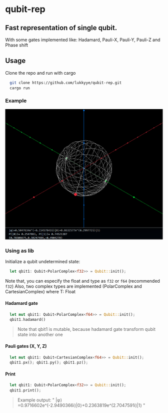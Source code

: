 # qubit-rep

## Fast representation of single qubit.
With some gates implemented like: Hadamard, Pauli-X, Pauli-Y, Pauli-Z and Phase shift

## Usage
Clone the repo and run with cargo
```bash
  git clone https://github.com/lukkyye/qubit-rep.git
  cargo run
```
### Example
<img src="/example/example1.png">

### Using as lib
Initialize a qubit undetermined state:
```rs
  let qbit1: Qubit<PolarComplex<f32>> = Qubit::init();
```
Note that, you can especify the float and type as `f32` or `f64` (recommended `f32`)
Also, two complex types are implemented (PolarComplex<T> and CartesianComplex<T>) where T: Float

#### Hadamard gate
```rs
  let mut qbit1: Qubit<PolarComplex<f64>> = Qubit::init();
  qbit1.hadamard()
```
>Note that qbit1 is mutable, because hadamard gate transform qubit state into another one
#### Pauli gates (X, Y, Z)
```rs
  let mut qbit1: Qubit<CartesianComplex<f64>> = Qubit::init();
  qbit1.px(); qbit1.py(); qbit1.pz();
```
#### Print
```rs
  let qbit1: Qubit<PolarComplex<f32>> = Qubit::init();
  qbit1.print();
```
> Example output: " |φ⟩=0.9716602e^(-2.9490366i)|0⟩+0.2363819e^(2.7047591i)|1⟩ "
